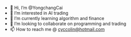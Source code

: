 - 👋 Hi, I’m @YongchangCai
- 👀 I’m interested in AI trading
- 🌱 I’m currently learning algorithm and finance
- 💞️ I’m looking to collaborate on programming and trading
- 📫 How to reach me @ cyccolin@hotmail.com

<!---
YongchangCai/YongchangCai is a ✨ special ✨ repository because its `README.md` (this file) appears on your GitHub profile.
You can click the Preview link to take a look at your changes.
--->
